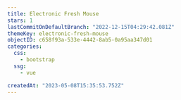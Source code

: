 ```yaml
---
title: Electronic Fresh Mouse
stars: 1
lastCommitOnDefaultBranch: "2022-12-15T04:29:42.081Z"
themeKey: electronic-fresh-mouse
objectID: c658f93a-533e-4442-8ab5-0a95aa347d01
categories:
  css:
    - bootstrap
  ssg:
    - vue

createdAt: "2023-05-08T15:35:53.752Z"
---
```

